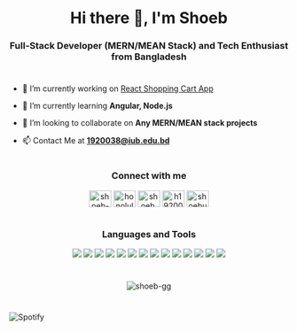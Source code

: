 <h1 align="center">Hi there 👋, I'm Shoeb</h1>
<h3 align="center"> Full-Stack Developer (MERN/MEAN Stack) and Tech Enthusiast from Bangladesh</h3>
<h1></h1>

- 🔭 I’m currently working on [React Shopping Cart App](https://github.com/shoeb-gg/Shoppign-Cart)

- 🌱 I’m currently learning **Angular, Node.js**

- 👯 I’m looking to collaborate on **Any MERN/MEAN stack projects**

- 📫 Contact Me at **1920038@iub.edu.bd**
<h1></h1>
<h3 align="center">Connect with me</h3>
<p align="center">
<a href="https://linkedin.com/in/shoeb-uddin-7a6b0b198" target="blank"><img align="center" src="https://raw.githubusercontent.com/rahuldkjain/github-profile-readme-generator/master/src/images/icons/Social/linked-in-alt.svg" alt="shoeb-uddin-7a6b0b198" height="30" width="40" /></a>
<a href="https://fb.com/honoluluboi" target="blank"><img align="center" src="https://raw.githubusercontent.com/rahuldkjain/github-profile-readme-generator/master/src/images/icons/Social/facebook.svg" alt="honoluluboi" height="30" width="40" /></a>
<a href="https://instagram.com/shoeb.gg/" target="blank"><img align="center" src="https://raw.githubusercontent.com/rahuldkjain/github-profile-readme-generator/master/src/images/icons/Social/instagram.svg" alt="shoeb.gg/" height="30" width="40" /></a>
<a href="https://www.hackerrank.com/h1920038" target="blank"><img align="center" src="https://raw.githubusercontent.com/rahuldkjain/github-profile-readme-generator/master/src/images/icons/Social/hackerrank.svg" alt="h1920038" height="30" width="40" /></a>
<a href="https://www.leetcode.com/shoebua/" target="blank"><img align="center" src="https://raw.githubusercontent.com/rahuldkjain/github-profile-readme-generator/master/src/images/icons/Social/leet-code.svg" alt="shoebua/" height="30" width="40" /></a>
</p>
<h1></h1>
<h3 align="center">Languages and Tools</h3>
<p align="center"> 
  <img
    src="https://img.shields.io/badge/html%20-%23FF2D20.svg?&style=for-the-badge&logo=html5&logoColor=white"
  /> 
  <img
    src="https://img.shields.io/badge/css-%2300f.svg?&style=for-the-badge&logo=css3&logoColor=white"
  />
  <img
    src="https://img.shields.io/badge/bootstrap%20-%23563D7C.svg?&style=for-the-badge&logo=bootstrap&logoColor=white"
  />
  <img
    src="https://img.shields.io/badge/javascript-%23F7DF1E.svg?&style=for-the-badge&logo=javascript&logoColor=black"
  />
  <img
    src="https://img.shields.io/badge/TypeScript-007ACC?style=for-the-badge&logo=typescript&logoColor=white"
  />
  <img
    src="https://img.shields.io/badge/react-%2320232a.svg?&style=for-the-badge&logo=react&logoColor=%2361DAFB"
  />
  <img
    src="https://img.shields.io/badge/angular%20-%23FF2D20.svg?&style=for-the-badge&logo=angular&logoColor=white"
  />
  <img
    src="https://img.shields.io/badge/node.js%20-%2343853D.svg?&style=for-the-badge&logo=node.js&logoColor=white"
  />  
  <img
    src="https://img.shields.io/badge/express.Js%20-white.svg?&style=for-the-badge&logo=express&logoColor=black"
  /> 
  <img
    src="https://img.shields.io/badge/MongoDB-%234ea94b.svg?&style=for-the-badge&logo=mongodb&logoColor=white"
  />
  <img
    src="https://img.shields.io/badge/mysql%20-FF6C37?logo=mysql&logoColor=white&style=for-the-badge"
  />
  <img
    src="https://img.shields.io/badge/C++-blue.svg?style=for-the-badge&logo=c%2B%2B"
  />
  <img
    src="https://img.shields.io/badge/php-%23777BB4.svg?&style=for-the-badge&logo=php&logoColor=white"
  />
  <img
    src="https://img.shields.io/badge/python-%23F7DF1E.svg?&style=for-the-badge&logo=python&logoColor=blue"
  />
</p>
<h1></h1>
<p align="center"><img src="https://github-readme-stats.vercel.app/api/top-langs?username=shoeb-gg&theme=dracula&&hide=css,scss,less&show_icons=true&locale=en" alt="shoeb-gg" /></p>
<h1></h1>
<p align="center">

  ![Spotify](https://novatorem-nine-livid.vercel.app/api/spotify)
</p>



